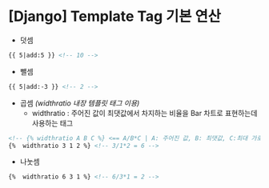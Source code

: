 # [Django] Template Tag 기본 연산

- 덧셈

```html
{{ 5|add:5 }} <!-- 10 -->
```

- 뺄셈

```html
{{ 5|add:-3 }} <!-- 2 -->
```

- 곱셈 *(widthratio 내장 템플릿 태그 이용)*
    - widthratio : 주어진 값이 최댓값에서 차지하는 비율을 Bar 차트로 표현하는데 사용하는 태그

```html
<!-- {% widthratio A B C %} <== A/B*C | A: 주어진 값, B: 최댓값, C:최대 가로길이 -->
{%  widthratio 3 1 2 %} <!-- 3/1*2 = 6 -->
```

- 나눗셈

```html
{%  widthratio 6 3 1 %} <!-- 6/3*1 = 2 -->
```